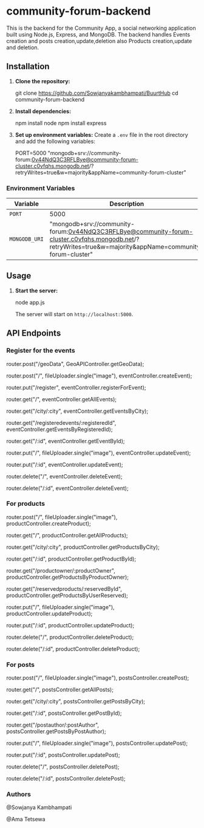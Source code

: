 # community-forum-backend

This is the backend for the Community App, a social networking application built using Node.js, Express, and MongoDB. The backend handles Events creation and posts creation,update,deletion also Products creation,update and deletion.


## Installation

1. **Clone the repository:**
   
    git clone https://github.com/Sowjanyakambhampati/BuurtHub
    cd community-forum-backend
   

2. **Install dependencies:**
   
   npm install node
   npm install express
   

4. **Set up environment variables:**
    Create a `.env` file in the root directory and add the following variables:
    
    PORT=5000
     "mongodb+srv://community-forum:0v44NdQ3C3RFLBye@community-forum-cluster.c0vfqhs.mongodb.net/?retryWrites=true&w=majority&appName=community-forum-cluster"

### Environment Variables

| Variable       | Description                                         |
| -------------- | --------------------------------------------------- |
| `PORT`         | 5000       |
| `MONGODB_URI`  |  "mongodb+srv://community-forum:0v44NdQ3C3RFLBye@community-forum-cluster.c0vfqhs.mongodb.net/?retryWrites=true&w=majority&appName=community-forum-cluster"                      |

## Usage

1. **Start the server:**
    
   node app.js
   
   The server will start on `http://localhost:5000`.

## API Endpoints

### Register for the events

router.post("/geoData", GeoAPIController.getGeoData);

router.post("/", fileUploader.single("image"), eventController.createEvent);

router.put("/register", eventController.registerForEvent);

router.get("/", eventController.getAllEvents);

router.get("/city/:city", eventController.getEventsByCity);

router.get("/registeredevents/:registeredId", eventController.getEventsByRegisteredId);

router.get("/:id", eventController.getEventById);

router.put("/", fileUploader.single("image"), eventController.updateEvent);

router.put("/:id", eventController.updateEvent);

router.delete("/", eventController.deleteEvent);

router.delete("/:id", eventController.deleteEvent);

### For products

router.post("/", fileUploader.single("image"), productController.createProduct);

router.get("/", productController.getAllProducts);

router.get("/city/:city", productController.getProductsByCity);

router.get("/:id", productController.getProductById);

router.get("/productowner/:productOwner", productController.getProductsByProductOwner);

router.get("/reservedproducts/:reservedById", productController.getProductsByUserReserved);

router.put("/", fileUploader.single("image"), productController.updateProduct);

router.put("/:id", productController.updateProduct);

router.delete("/", productController.deleteProduct);

router.delete("/:id", productController.deleteProduct);

### For posts

router.post("/", fileUploader.single("image"), postsController.createPost);

router.get("/", postsController.getAllPosts);  

router.get("/city/:city", postsController.getPostsByCity);

router.get("/:id", postsController.getPostById);

router.get("/postauthor/:postAuthor", postsController.getPostsByPostAuthor);

router.put("/", fileUploader.single("image"), postsController.updatePost);

router.put("/:id", postsController.updatePost);

router.delete("/", postsController.deletePost);

router.delete("/:id", postsController.deletePost);

### Authors

@Sowjanya Kambhampati

@Ama Tetsewa




